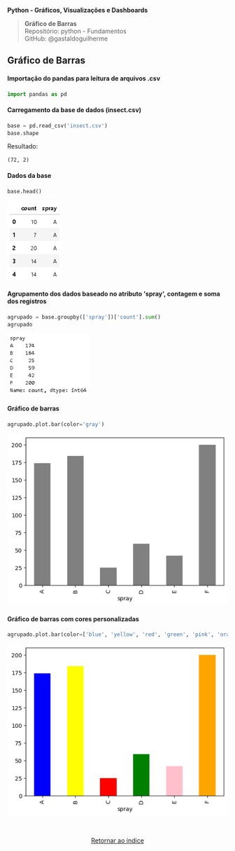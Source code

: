 **Python - Gráficos, Visualizações e Dashboards** 
>**Gráfico de Barras**    
> Repositório: python - Fundamentos  
> GitHub: @gastaldoguilherme
&nbsp;



## Gráfico de Barras

#### Importação do pandas para leitura de arquivos .csv
```python
import pandas as pd
```

#### Carregamento da base de dados (insect.csv)
```python
base = pd.read_csv('insect.csv')
base.shape
```

Resultado:

```
(72, 2)
```

#### Dados da base
```python
base.head()
```

![Alt text](/assets/16-1.png)

#### Agrupamento dos dados baseado no atributo 'spray', contagem e soma dos registros
```python
agrupado = base.groupby(['spray'])['count'].sum()
agrupado
```

![Alt text](/assets/16-2.png)

#### Gráfico de barras
```python
agrupado.plot.bar(color='gray')
```

![Alt text](/assets/16-3.png)

#### Gráfico de barras com cores personalizadas
```python
agrupado.plot.bar(color=['blue', 'yellow', 'red', 'green', 'pink', 'orange'])
```

![Alt text](/assets/16-4.png)





&nbsp;

<div align="center">
   
[Retornar ao índice](/README.md)

</div>